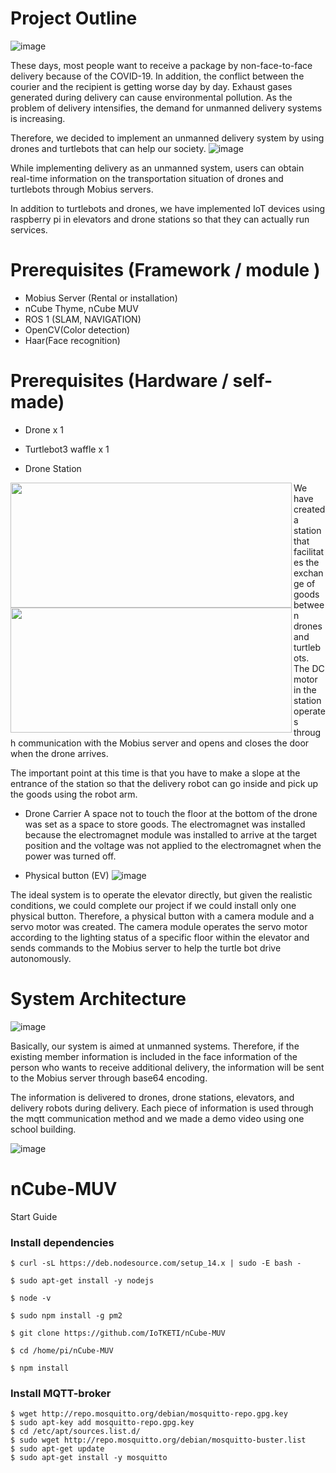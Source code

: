 # Project Outline
![image](https://user-images.githubusercontent.com/79128042/141941607-d4eaae8f-a0de-435f-97a4-c6f351dc148a.png)

These days, most people want to receive a package by non-face-to-face delivery because of the COVID-19. In addition, the conflict between the courier and the recipient is getting worse day by day. Exhaust gases generated during delivery can cause environmental pollution. As the problem of delivery intensifies, the demand for unmanned delivery systems is increasing.

Therefore, we decided to implement an unmanned delivery system by using drones and turtlebots that can help our society.
![image](https://user-images.githubusercontent.com/79128042/141941892-f20d8ae9-4dec-48fe-b422-418e62e884cf.png)

While implementing delivery as an unmanned system, users can obtain real-time information on the transportation situation of drones and turtlebots through Mobius servers.

In addition to turtlebots and drones, we have implemented IoT devices using raspberry pi in elevators and drone stations so that they can actually run services.

# Prerequisites (Framework / module )
- Mobius Server (Rental or installation)
- nCube Thyme, nCube MUV
- ROS 1 (SLAM, NAVIGATION)
- OpenCV(Color detection)
- Haar(Face recognition)

# Prerequisites (Hardware / self-made)

- Drone x 1

- Turtlebot3 waffle x 1

- Drone Station

<p>
<img src="https://user-images.githubusercontent.com/79128042/141942444-abc3a6e0-f706-4249-916c-09baebe7e0cf.png" align="left" height="200px" width="450px">
<img src="https://user-images.githubusercontent.com/79128042/141942500-fafad351-4a37-4acd-b57f-7af0dbe7d143.png" align="left" height="200px" width="450px">
</p>


We have created a station that facilitates the exchange of goods between drones and turtlebots. The DC motor in the station operates through communication with the Mobius server and opens and closes the door when the drone arrives.

The important point at this time is that you have to make a slope at the entrance of the station so that the delivery robot can go inside and pick up the goods using the robot arm.

- Drone Carrier 
A space not to touch the floor at the bottom of the drone was set as a space to store goods. The electromagnet was installed because the electromagnet module was installed to arrive at the target position and the voltage was not applied to the electromagnet when the power was turned off.

- Physical button (EV)
![image](https://user-images.githubusercontent.com/79128042/141942708-1ca24e37-e31a-450f-964b-1a186a29248f.png)

The ideal system is to operate the elevator directly, but given the realistic conditions, we could complete our project if we could install only one physical button. Therefore, a physical button with a camera module and a servo motor was created. The camera module operates the servo motor according to the lighting status of a specific floor within the elevator and sends commands to the Mobius server to help the turtle bot drive autonomously.

# System Architecture

![image](https://user-images.githubusercontent.com/79128042/141943276-b8b6469a-422b-4ae8-8ae6-5669dc19ba43.png)

Basically, our system is aimed at unmanned systems. Therefore, if the existing member information is included in the face information of the person who wants to receive additional delivery, the information will be sent to the Mobius server through base64 encoding.

The information is delivered to drones, drone stations, elevators, and delivery robots during delivery. Each piece of information is used through the mqtt communication method and we made a demo video using one school building.

![image](https://user-images.githubusercontent.com/79128042/141943667-61bd00dc-1617-4a93-92f4-f149d4601d11.png)


# nCube-MUV
Start Guide

### Install dependencies
```
$ curl -sL https://deb.nodesource.com/setup_14.x | sudo -E bash -

$ sudo apt-get install -y nodejs

$ node -v

$ sudo npm install -g pm2

$ git clone https://github.com/IoTKETI/nCube-MUV

$ cd /home/pi/nCube-MUV

$ npm install
```

### Install MQTT-broker
```
$ wget http://repo.mosquitto.org/debian/mosquitto-repo.gpg.key
$ sudo apt-key add mosquitto-repo.gpg.key
$ cd /etc/apt/sources.list.d/
$ sudo wget http://repo.mosquitto.org/debian/mosquitto-buster.list 
$ sudo apt-get update
$ sudo apt-get install -y mosquitto
```
